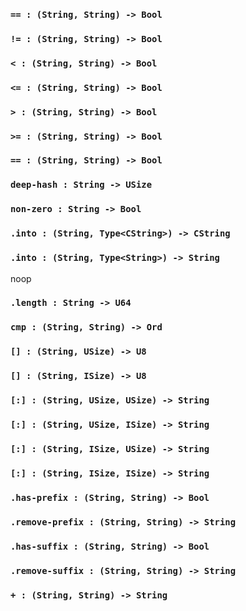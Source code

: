 <link rel="stylesheet" type="text/css" href="styles.css">

### `== : (String, String) -> Bool`

### `!= : (String, String) -> Bool`

### `< : (String, String) -> Bool`

### `<= : (String, String) -> Bool`

### `> : (String, String) -> Bool`

### `>= : (String, String) -> Bool`

### `== : (String, String) -> Bool`

### `deep-hash : String -> USize`

### `non-zero : String -> Bool`

### `.into : (String, Type<CString>) -> CString`

### `.into : (String, Type<String>) -> String`

noop

### `.length : String -> U64`

### `cmp : (String, String) -> Ord`

### `[] : (String, USize) -> U8`

### `[] : (String, ISize) -> U8`

### `[:] : (String, USize, USize) -> String`

### `[:] : (String, USize, ISize) -> String`

### `[:] : (String, ISize, USize) -> String`

### `[:] : (String, ISize, ISize) -> String`

### `.has-prefix : (String, String) -> Bool`

### `.remove-prefix : (String, String) -> String`

### `.has-suffix : (String, String) -> Bool`

### `.remove-suffix : (String, String) -> String`

### `+ : (String, String) -> String`
